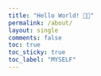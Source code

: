 ```yaml
---
title: "Hello World! 👋🏻"
permalink: /about/
layout: single
comments: false
toc: true
toc_sticky: true
toc_label: "MYSELF"
---
```


